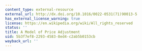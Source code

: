 ```yaml
---
content_type: external-resource
external_url: http://dx.doi.org/10.1016/0022-0531(71)90013-5
has_external_license_warning: true
license: https://en.wikipedia.org/wiki/All_rights_reserved
status: ''
title: A Model of Price Adjustment
uid: 5b3f7ef8-2293-4583-8ed4-c2ab5b0153cb
wayback_url: ''
---
```

